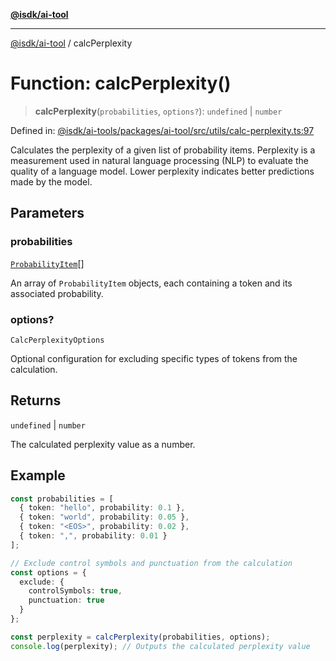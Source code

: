 [**@isdk/ai-tool**](../README.md)

***

[@isdk/ai-tool](../globals.md) / calcPerplexity

# Function: calcPerplexity()

> **calcPerplexity**(`probabilities`, `options?`): `undefined` \| `number`

Defined in: [@isdk/ai-tools/packages/ai-tool/src/utils/calc-perplexity.ts:97](https://github.com/isdk/ai-tool.js/blob/e883e341c67e937e7d3a3e95e8bc56844896f5a3/src/utils/calc-perplexity.ts#L97)

Calculates the perplexity of a given list of probability items.
Perplexity is a measurement used in natural language processing (NLP)
to evaluate the quality of a language model. Lower perplexity indicates
better predictions made by the model.

## Parameters

### probabilities

[`ProbabilityItem`](../interfaces/ProbabilityItem.md)[]

An array of `ProbabilityItem` objects, each containing
                       a token and its associated probability.

### options?

`CalcPerplexityOptions`

Optional configuration for excluding specific types of tokens
                 from the calculation.

## Returns

`undefined` \| `number`

The calculated perplexity value as a number.

## Example

```typescript
const probabilities = [
  { token: "hello", probability: 0.1 },
  { token: "world", probability: 0.05 },
  { token: "<EOS>", probability: 0.02 },
  { token: ",", probability: 0.01 }
];

// Exclude control symbols and punctuation from the calculation
const options = {
  exclude: {
    controlSymbols: true,
    punctuation: true
  }
};

const perplexity = calcPerplexity(probabilities, options);
console.log(perplexity); // Outputs the calculated perplexity value
```
